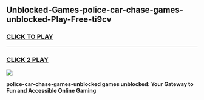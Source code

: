 
## Unblocked-Games-police-car-chase-games-unblocked-Play-Free-ti9cv
<h3>
<a href="https://premium76.site?title=police-car-chase-games-unblocked&ref=10A">CLICK TO PLAY</a></h3>
<hr>

<h3>
<a href="https://premium76.site?title=police-car-chase-games-unblocked&ref=10A">CLICK 2 PLAY</a>
  
</h3>

<a href="https://premium76.site?title=police-car-chase-games-unblocked&ref=10A"><img src="https://clearcache.store/games.png"></a>


**police-car-chase-games-unblocked games unblocked: Your Gateway to Fun and Accessible Online Gaming**

